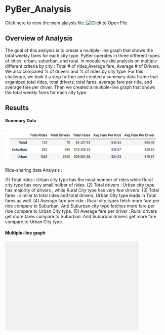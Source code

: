 # PyBer_Analysis
Click here to view the main alalysis file :![Click to Open File](https://github.com/dhaval-28/PyBer_Analysis/blob/main/PyBer_Challenge.ipynb)

## Overview of Analysis
The goal of this analysis is to create a multiple-line graph that shows the total weekly fares for each city type. PyBer operates in three different types of cities: urban, suburban, and rural. In module we did analysis on multiple different criteria by city : Total # of rides,Average fare, Average # of Drivers. We also compared % of drivers and % of rides by city type. For this challenge, we took it a step further and created a summary data frame that organized total rides, total drivers, total fares, average fare per ride, and average fare per driver. Then we created a multiple-line graph that shows the total weekly fares for each city type.

## Results

#### Summary Data
![Summary DataFrame](https://github.com/dhaval-28/PyBer_Analysis/blob/main/Images/PyBer_DataFrame-Deliverable1.png)

Ride-sharing data Analysis :

(1) Total rides :  Urban city type has the most number of rides while Rural city type has very small nulber of rides.
(2) Total drivers :  Urban city type has majority of drivers , while Rural City type has very few drivers.
(3) Total fares : similar to total rides and total drivers, Urban City type leads in Total fares as well.
(4) Average fare per ride : Rural city types fetch more fare per ride compare to Suburban. And Suburban city type fetches more fare per ride compare to Urban City type.
(5) Average fare per driver : Rural drivers get more fares compare to Suburban. And Suburban drivers get more fare compare to Urban City type.

#### Multiple-line graph
![figure](https://github.com/dhaval-28/PyBer_Analysis/blob/main/Analysis/PyBer_fare_summary.png)
